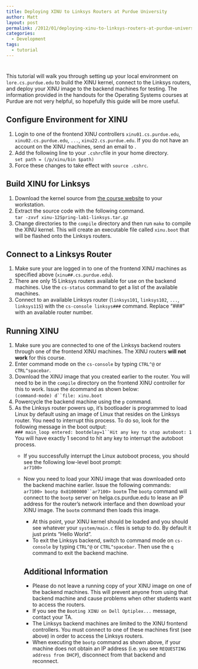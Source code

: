 ```yaml
---
title: Deploying XINU to Linksys Routers at Purdue University
author: Matt
layout: post
permalink: /2012/01/deploying-xinu-to-linksys-routers-at-purdue-university/
categories:
  - Development
tags:
  - tutorial
---
```

# 

This tutorial will walk you through setting up your local environment on `lore.cs.purdue.edu` to build the XINU kernel, connect to the Linksys routers, and deploy your XINU image to the backend machines for testing. The information provided in the handouts for the Operating Systems courses at Purdue are not very helpful, so hopefully this guide will be more useful.

## Configure Environment for XINU

1.  Login to one of the frontend XINU controllers `xinu01.cs.purdue.edu`, `xinu02.cs.purdue.edu`, `...`, `xinu22.cs.purdue.edu`. If you do not have an account on the XINU machines, send an email to .
2.  Add the following line to your `.cshrc`file in your home directory.  
    `set path = (/p/xinu/bin $path)`
3.  Force these changes to take effect with `source .cshrc`.

## Build XINU for Linksys

1.  Download the kernel source from [the course website][1] to your workstation.
2.  Extract the source code with the following command.  
    `tar -zxvf xinu-12Spring-lab1-linksys.tar.gz`
3.  Change directories to the `compile` directory and then run `make` to compile the XINU kernel. This will create an executable file called `xinu.boot` that will be flashed onto the Linksys routers.

 [1]: http://www.cs.purdue.edu/homes/cs354/Lab1/xinu-12Spring-lab1-linksys.tar.gz

## Connect to a Linksys Router

1.  Make sure your are logged in to one of the frontend XINU machines as specified above (`xinu##.cs.purdue.edu`).
2.  There are only 15 Linksys routers available for use on the backend machines. Use the `cs-status` command to get a list of the available machines.
3.  Connect to an available Linksys router (`linksys101`, `linksys102`, `...`, `linksys115`) with the `cs-console linksys###` command. Replace “###” with an available router number.

## Running XINU

1.  Make sure you are connected to one of the Linksys backend routers through one of the frontend XINU machines. The XINU routers **will not work** for this course.
2.  Enter command mode on the `cs-console` by typing `CTRL^@` or `CTRL^spacebar`.
3.  Download the XINU image that you created earlier to the router. You will need to be in the `compile` directory on the frontend XINU controller for this to work. Issue the `d`command as shown below:  
    `(command-mode) d``file: xinu.boot`
4.  Powercycle the backend machine using the `p` command.
5.  As the Linksys router powers up, it’s bootloader is programmed to load Linux by default using an image of Linux that resides on the Linksys router. You need to interrupt this process. To do so, look for the following message in the boot output:  
    `### main_loop entered: bootdelay=1``Hit any key to stop autoboot: 1` 
    You will have exactly 1 second to hit any key to interrupt the autoboot process. 
    *   If you successfully interrupt the Linux autoboot process, you should see the following low-level boot prompt:  
        `ar7100>`
    *   Now you need to load your XINU image that was downloaded onto the backend machine earlier. Issue the following commands:  
        `ar7100> bootp 0x81000000``ar7100> bootm` 
        The `bootp` command will connect to the `bootp` server on helga.cs.purdue.edu to lease an IP address for the router’s network interface and then download your XINU image. The `bootm` command then loads this image. 
        *   At this point, your XINU kernel should be loaded and you should see whatever your `system/main.c` files is setup to do. By default it just prints “Hello World”.
        *   To exit the Linksys backend, switch to command mode on `cs-console` by typing `CTRL^@` or `CTRL^spacebar`. Then use the `q` command to exit the backend machine. 
        ## Additional Information
        
        *   Please do not leave a running copy of your XINU image on one of the backend machines. This will prevent anyone from using that backend machine and cause problems when other students want to access the routers.
        *   If you see the `Booting XINU on Dell Optiplex...` message, contact your TA.
        *   The Linksys backend machines are limited to the XINU frontend controllers. You must connect to one of these machines first (see above) in order to access the Linksys routers.
        *   When executing the `bootp` command as shown above, if your machine does not obtain an IP address (i.e. you see `REQUESTING address from DHCP`), disconnect from that backend and reconnect.